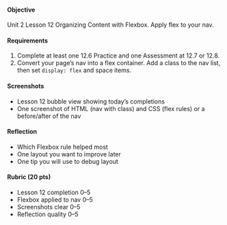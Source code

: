#### Objective

Unit 2 Lesson 12 Organizing Content with Flexbox. Apply flex to your nav.

#### Requirements

1. Complete at least one 12.6 Practice and one Assessment at 12.7 or 12.8.
2. Convert your page’s nav into a flex container. Add a class to the nav list, then set `display: flex` and space items.

#### Screenshots

- Lesson 12 bubble view showing today’s completions
- One screenshot of HTML (nav with class) and CSS (flex rules) or a before/after of the nav

#### Reflection

- Which Flexbox rule helped most
- One layout you want to improve later
- One tip you will use to debug layout

#### Rubric (20 pts)

- Lesson 12 completion 0–5
- Flexbox applied to nav 0–5
- Screenshots clear 0–5
- Reflection quality 0–5
